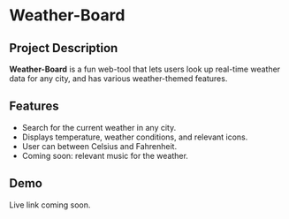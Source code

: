 # Weather-Board

## Project Description
**Weather-Board** is a fun web-tool that lets users look up real-time weather data for any city, and has 
various weather-themed features.


## Features
- Search for the current weather in any city.
- Displays temperature, weather conditions, and relevant icons.
- User can between Celsius and Fahrenheit.
- Coming soon: relevant music for the weather.

## Demo
Live link coming soon.
